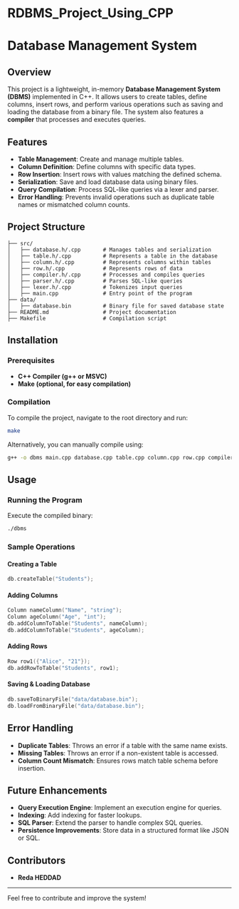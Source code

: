 ﻿# RDBMS_Project_Using_CPP
# Database Management System

## Overview
This project is a lightweight, in-memory **Database Management System (DBMS)** implemented in C++. It allows users to create tables, define columns, insert rows, and perform various operations such as saving and loading the database from a binary file. The system also features a **compiler** that processes and executes queries.

## Features
- **Table Management**: Create and manage multiple tables.
- **Column Definition**: Define columns with specific data types.
- **Row Insertion**: Insert rows with values matching the defined schema.
- **Serialization**: Save and load database data using binary files.
- **Query Compilation**: Process SQL-like queries via a lexer and parser.
- **Error Handling**: Prevents invalid operations such as duplicate table names or mismatched column counts.

## Project Structure
```
├── src/
│   ├── database.h/.cpp       # Manages tables and serialization
│   ├── table.h/.cpp          # Represents a table in the database
│   ├── column.h/.cpp         # Represents columns within tables
│   ├── row.h/.cpp            # Represents rows of data
│   ├── compiler.h/.cpp       # Processes and compiles queries
│   ├── parser.h/.cpp         # Parses SQL-like queries
│   ├── lexer.h/.cpp          # Tokenizes input queries
│   ├── main.cpp              # Entry point of the program
├── data/
│   ├── database.bin          # Binary file for saved database state
├── README.md                 # Project documentation
├── Makefile                  # Compilation script
```

## Installation
### Prerequisites
- **C++ Compiler (g++ or MSVC)**
- **Make (optional, for easy compilation)**

### Compilation
To compile the project, navigate to the root directory and run:
```sh
make
```
Alternatively, you can manually compile using:
```sh
g++ -o dbms main.cpp database.cpp table.cpp column.cpp row.cpp compiler.cpp parser.cpp lexer.cpp
```

## Usage
### Running the Program
Execute the compiled binary:
```sh
./dbms
```

### Sample Operations
#### Creating a Table
```cpp
db.createTable("Students");
```
#### Adding Columns
```cpp
Column nameColumn("Name", "string");
Column ageColumn("Age", "int");
db.addColumnToTable("Students", nameColumn);
db.addColumnToTable("Students", ageColumn);
```
#### Adding Rows
```cpp
Row row1({"Alice", "21"});
db.addRowToTable("Students", row1);
```
#### Saving & Loading Database
```cpp
db.saveToBinaryFile("data/database.bin");
db.loadFromBinaryFile("data/database.bin");
```

## Error Handling
- **Duplicate Tables**: Throws an error if a table with the same name exists.
- **Missing Tables**: Throws an error if a non-existent table is accessed.
- **Column Count Mismatch**: Ensures rows match table schema before insertion.

## Future Enhancements
- **Query Execution Engine**: Implement an execution engine for queries.
- **Indexing**: Add indexing for faster lookups.
- **SQL Parser**: Extend the parser to handle complex SQL queries.
- **Persistence Improvements**: Store data in a structured format like JSON or SQL.

## Contributors
- **Reda HEDDAD**  


---
Feel free to contribute and improve the system!

